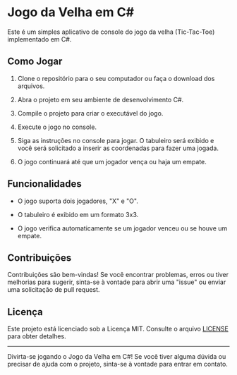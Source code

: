 # Jogo da Velha em C#

Este é um simples aplicativo de console do jogo da velha (Tic-Tac-Toe) implementado em C#.

## Como Jogar

1. Clone o repositório para o seu computador ou faça o download dos arquivos.

2. Abra o projeto em seu ambiente de desenvolvimento C#.

3. Compile o projeto para criar o executável do jogo.

4. Execute o jogo no console.

5. Siga as instruções no console para jogar. O tabuleiro será exibido e você será solicitado a inserir as coordenadas para fazer uma jogada.

6. O jogo continuará até que um jogador vença ou haja um empate.

## Funcionalidades

- O jogo suporta dois jogadores, "X" e "O".

- O tabuleiro é exibido em um formato 3x3.

- O jogo verifica automaticamente se um jogador venceu ou se houve um empate.

## Contribuições

Contribuições são bem-vindas! Se você encontrar problemas, erros ou tiver melhorias para sugerir, sinta-se à vontade para abrir uma "issue" ou enviar uma solicitação de pull request.

## Licença

Este projeto está licenciado sob a Licença MIT. Consulte o arquivo [LICENSE](LICENSE) para obter detalhes.

---

Divirta-se jogando o Jogo da Velha em C#! Se você tiver alguma dúvida ou precisar de ajuda com o projeto, sinta-se à vontade para entrar em contato.
